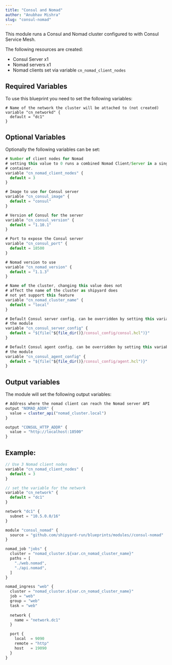 ```yaml
---
title: "Consul and Nomad"
author: "Anubhav Mishra"
slug: "consul-nomad"
---
```


This module runs a Consul and Nomad cluster configured to with Consul Service Mesh.

The following resources are created:
* Consul Server x1
* Nomad servers x1
* Nomad clients set via variable `cn_nomad_client_nodes`

## Required Variables

To use this blueprint you need to set the following variables:

```
# Name of the network the cluster will be attached to (not created)
variable "cn_networkd" {
  default = "dc1"
}
```

## Optional Variables

Optionally the following variables can be set:

```javascript
# Number of client nodes for Nomad
# setting this value to 0 runs a combined Nomad Client/Server in a single
# container.
variable "cn_nomad_client_nodes" {
  default = 3
}

# Image to use for Consul server
variable "cn_consul_image" {
  default = "consul"
}

# Version of Consul for the server
variable "cn_consul_version" {
  default = "1.10.1"
}

# Port to expose the Consul server
variable "cn_consul_port" {
  default = 18500
}

# Nomad version to use
variable "cn_nomad_version" {
  default = "1.1.3"
}

# Name of the cluster, changing this value does not 
# affect the name of the cluster as shipyard does 
# not yet support this feature
variable "cn_nomad_cluster_name" {
  default = "local"
}

# Default Consul server config, can be overridden by setting this variable from outside
# the module
variable "cn_consul_server_config" {
  default = "${file("${file_dir()}/consul_config/consul.hcl")}"
}

# Default Consul agent config, can be overridden by setting this variable from outside
# the module
variable "cn_consul_agent_config" {
  default = "${file("${file_dir()}/consul_config/agent.hcl")}"
}
```

## Output variables

The module will set the following output variables:

```javascript
# Address where the nomad client can reach the Nomad server API
output "NOMAD_ADDR" {
  value = cluster_api("nomad_cluster.local")
}

output "CONSUL_HTTP_ADDR" {
  value = "http://localhost:18500"
}
```

## Example:

```javascript
// Use 3 Nomad client nodes
variable "cn_nomad_client_nodes" {
  default = 3
}

// set the variable for the network
variable "cn_network" {
  default = "dc1"
}

network "dc1" {
  subnet = "10.5.0.0/16"
}

module "consul_nomad" {
  source = "github.com/shipyard-run/blueprints/modules//consul-nomad"
}

nomad_job "jobs" {
  cluster = "nomad_cluster.${var.cn_nomad_cluster_name}"
  paths = [
    "./web.nomad",
    "./api.nomad",
  ]
}

nomad_ingress "web" {
  cluster = "nomad_cluster.${var.cn_nomad_cluster_name}"
  job = "web"
  group = "web"
  task = "web"
  
  network {
    name = "network.dc1"
  }

  port {
    local  = 9090
    remote = "http"
    host   = 19090
  }
}
```